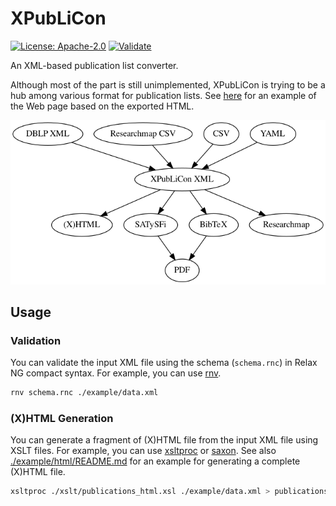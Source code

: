 XPubLiCon
=========

[![License: Apache-2.0](https://img.shields.io/badge/License-Apache%202.0-blue.svg)](./LICENSE)
[![Validate](https://github.com/MasWag/XPubLiCon/workflows/Validate/badge.svg)](https://github.com/MasWag/XPubLiCon/actions?query=workflow%3A%22Validate%22)


An XML-based publication list converter.

Although most of the part is still unimplemented, XPubLiCon is trying to be a hub among various format for publication lists. See [here](https://maswag.github.io/XPubLiCon/html/) for an example of the Web page based on the exported HTML.

![XPubLiCon is (going to be) a hub among various format for publication lists](./figs/image.png)

Usage
-----

### Validation

You can validate the input XML file using the schema (`schema.rnc`) in Relax NG compact syntax. For example, you can use [rnv](https://github.com/hartwork/rnv).

```bash
rnv schema.rnc ./example/data.xml
```

### (X)HTML Generation

You can generate a fragment of (X)HTML file from the input XML file using XSLT files. For example, you can use [xsltproc](http://xmlsoft.org/XSLT/xsltproc.html) or [saxon](http://saxon.sourceforge.net/). See also [./example/html/README.md](./example/html/README.md) for an example for generating a complete (X)HTML file.

```bash
xsltproc ./xslt/publications_html.xsl ./example/data.xml > publications.html
```
